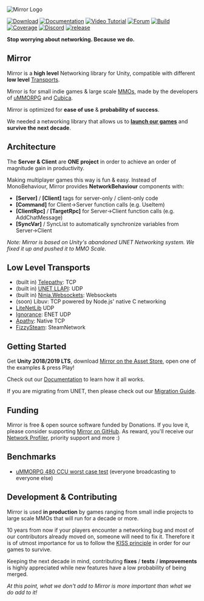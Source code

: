 ![Mirror Logo](https://i.imgur.com/fDxMOOT.png)

[![Download](https://img.shields.io/badge/asset_store-brightgreen.svg)](https://assetstore.unity.com/packages/tools/network/mirror-129321)
[![Documentation](https://img.shields.io/badge/docs-brightgreen.svg)](https://mirror-networking.com/docs)
[![Video Tutorial](https://img.shields.io/badge/video_tutorial-brightgreen.svg)](https://www.youtube.com/playlist?list=PLkx8oFug638oBYF5EOwsSS-gOVBXj1dkP)
[![Forum](https://img.shields.io/badge/forum-brightgreen.svg)](https://forum.unity.com/threads/mirror-networking-for-unity-aka-hlapi-community-edition.425437/)
[![Build](https://img.shields.io/appveyor/ci/vis2k73562/hlapi-community-edition/Mirror.svg)](https://ci.appveyor.com/project/vis2k73562/hlapi-community-edition/branch/mirror)
[![Coverage](https://sonarcloud.io/api/project_badges/measure?project=vis2k_Mirror&metric=coverage)](https://sonarcloud.io/dashboard?id=vis2k_Mirror)
[![Discord](https://img.shields.io/discord/343440455738064897.svg)](https://discordapp.com/invite/N9QVxbM)
[![release](https://img.shields.io/github/release/vis2k/Mirror.svg)](https://github.com/vis2k/Mirror/releases/latest)

**Stop worrying about networking. Because we do.**

## Mirror
Mirror is a **high level** Networking library for Unity, compatible with different **low level** [Transports](https://github.com/vis2k/Mirror#low-level-transports).

Mirror is for small indie games & large scale [MMOs](https://www.youtube.com/watch?v=mDCNff1S9ZU), made by the developers of [uMMORPG](https://assetstore.unity.com/packages/templates/systems/ummorpg-components-edition-159401) and [Cubica](https://www.youtube.com/watch?v=D_f_MntrLVE).

Mirror is optimized for **ease of use** & **probability of success**. 

We needed a networking library that allows us to **[launch our games](https://mirror-networking.com/showcase/)** and **survive the next decade**.

## Architecture
The **Server & Client** are **ONE project** in order to achieve an order of magnitude gain in productivity.

Making multiplayer games this way is fun & easy. Instead of MonoBehaviour, Mirror provides **NetworkBehaviour** components with:
* **[Server]** / **[Client]** tags for server-only / client-only code
* **[Command]** for Client->Server function calls (e.g. UseItem)
* **[ClientRpc]** / **[TargetRpc]** for Server->Client function calls (e.g. AddChatMessage)
* **[SyncVar]** / SyncList to automatically synchronize variables from Server->Client

_Note: Mirror is based on Unity's abandoned UNET Networking system. We fixed it up and pushed it to MMO Scale._

## Low Level Transports
* (built in) [Telepathy](https://github.com/vis2k/Telepathy): TCP
* (built in) [UNET LLAPI](https://docs.unity3d.com/Manual/UNetUsingTransport.html): UDP
* (built in) [Ninja.Websockets](https://github.com/ninjasource/Ninja.WebSockets): Websockets
* (soon) Libuv: TCP powered by Node.js' native C networking
* [LiteNetLib](https://github.com/MirrorNetworking/LiteNetLibTransport/) UDP
* [Ignorance](https://github.com/SoftwareGuy/Ignorance/): ENET UDP
* [Apathy](https://mirror-networking.com/apathy/): Native TCP
* [FizzySteam](https://github.com/Raystorms/FizzySteamyMirror/): SteamNetwork

## Getting Started
Get **Unity 2018/2019 LTS**, download [Mirror on the Asset Store](https://assetstore.unity.com/packages/tools/network/mirror-129321), open one of the examples & press Play!

Check out our [Documentation](https://mirror-networking.com/docs/) to learn how it all works.

If you are migrating from UNET, then please check out our [Migration Guide](https://mirror-networking.com/docs/Articles/General/Migration.html).

## Funding
Mirror is free & open source software funded by Donations. If you love it, please consider supporting [Mirror on GitHub](https://github.com/sponsors/vis2k). As reward, you'll receive our [Network Profiler](https://mirror-networking.com/docs/Articles/Guides/Profiler.html?q=Profiler), priority support and more :)

## Benchmarks
* [uMMORPG 480 CCU worst case test](https://youtu.be/mDCNff1S9ZU) (everyone broadcasting to everyone else)

## Development & Contributing
Mirror is used **in production** by games ranging from small indie projects to large scale MMOs that will run for a decade or more.

10 years from now if your players encounter a networking bug and most of our contributors already moved on, someone will need to fix it. Therefore it is of utmost importance for us to follow the [KISS principle](https://en.wikipedia.org/wiki/KISS_principle) in order for our games to survive.

Keeping the next decade in mind, contributing **fixes** / **tests** / **improvements** is highly appreciated while new features have a low probability of being merged.

_At this point, what we don't add to Mirror is more important than what we do add to it!_
